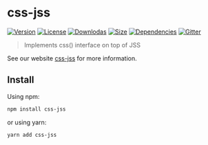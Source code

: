 # css-jss

[![Version](https://img.shields.io/npm/v/css-jss.svg?style=flat)](https://npmjs.org/package/css-jss)
[![License](https://img.shields.io/npm/l/css-jss.svg?style=flat)](https://github.com/cssinjs/jss/blob/master/LICENSE)
[![Downlodas](https://img.shields.io/npm/dm/css-jss.svg?style=flat)](https://npmjs.org/package/css-jss)
[![Size](https://img.shields.io/bundlephobia/minzip/css-jss.svg?style=flat)](https://npmjs.org/package/css-jss)
[![Dependencies](https://img.shields.io/david/cssinjs/jss.svg?path=packages%2Fcss-jss&style=flat)](https://npmjs.org/package/css-jss)
[![Gitter](https://badges.gitter.im/JoinChat.svg)](https://gitter.im/cssinjs/lobby)

> Implements css() interface on top of JSS

See our website [css-jss](https://cssinjs.org/css-jss?v=v10.0.0-alpha.22) for more information.

## Install

Using npm:

```sh
npm install css-jss
```

or using yarn:

```sh
yarn add css-jss
```

